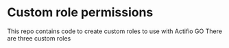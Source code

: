 # Custom role permissions
This repo contains code to create custom roles to use with Actifio GO 
There are three custom roles
